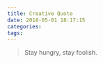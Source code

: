 ```yaml
---
title: Creative Quote
date: 2018-05-01 18:17:15
categories: 
tags:
---
```


> Stay hungry, stay foolish. 